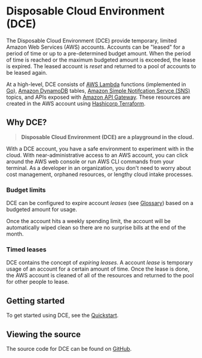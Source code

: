 # Disposable Cloud Environment (DCE)

The Disposable Cloud Environment (DCE) provide temporary,
limited Amazon Web Services (AWS) accounts. Accounts can be "leased" for a
period of time or up to a pre-determined budget amount. When the period of
time is reached or the maximum budgeted amount is exceeded, the lease is
expired. The leased account is _reset_ and returned to a pool of accounts
to be leased again.

At a high-level, DCE consists of [AWS Lambda](https://aws.amazon.com/lambda/) functions (implemented in [Go](https://golang.org/)), 
[Amazon DynamoDB](https://aws.amazon.com/dynamodb/) tables, 
[Amazon Simple Notifcation Servce (SNS)](https://aws.amazon.com/sns/) topics,
and APIs exposed with [Amazon API Gateway](https://aws.amazon.com/api-gateway/). 
These resources are created in the AWS account using [Hashicorp Terraform](https://www.terraform.io/).

## Why DCE?

> **Disposable Cloud Environment (DCE) are a playground in the cloud.**

With a DCE account, you have a safe environment to experiment with in the
cloud. With near-administrative access to an AWS account, you
can click around the AWS web console or run AWS CLI commands from your terminal. 
As a developer in an organization, you don't need to worry about cost management, 
orphaned resources, or lengthy cloud intake processes.

### Budget limits

DCE can be configured to expire account _leases_ (see [Glossary](/glossary/)) 
based on a budgeted amount for usage. 

Once the account hits a weekly spending limit, the account will be automatically
wiped clean so there are no surprise bills at the end of the month.

### Timed leases

DCE contains the concept of _expiring leases_. A account _lease_ is temporary
usage of an account for a certain amount of time. Once the lease is done,
the AWS account is cleaned of all of the resources and returned to the pool
for other people to lease.

## Getting started

To get started using DCE, see the [Quickstart](/quickstart/).

## Viewing the source

The source code for DCE can be found on [GitHub](https://github.com/Optum/Redbox).
